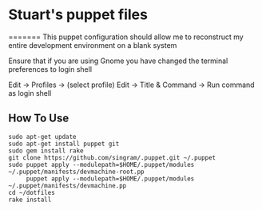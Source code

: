 # Stuart's puppet files
=======
This puppet configuration should allow me to reconstruct my entire development environment on a blank system

Ensure that if you are using Gnome you have changed the terminal preferences to login shell

Edit -> Profiles -> (select profile) Edit -> Title & Command -> Run command as login shell

## How To Use
```
sudo apt-get update
sudo apt-get install puppet git
sudo gem install rake
git clone https://github.com/singram/.puppet.git ~/.puppet
sudo puppet apply --modulepath=$HOME/.puppet/modules ~/.puppet/manifests/devmachine-root.pp
     puppet apply --modulepath=$HOME/.puppet/modules ~/.puppet/manifests/devmachine.pp
cd ~/dotfiles
rake install
```
